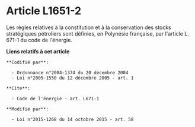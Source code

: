 # Article L1651-2

Les règles relatives à la constitution et à la conservation des stocks stratégiques pétroliers sont définies, en Polynésie
française, par                                                 l'article L. 671-1 du code de l'énergie.

**Liens relatifs à cet article**

	**Codifié par**:

	  - Ordonnance n°2004-1374 du 20 décembre 2004
	  - Loi n°2005-1550 du 12 décembre 2005 - art. 1

	**Cite**:

	  - Code de l'énergie - art. L671-1

	**Modifié par**:

	  - Loi n°2015-1268 du 14 octobre 2015 - art. 58

